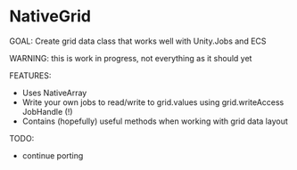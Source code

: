 # NativeGrid
GOAL: Create grid data class that works well with Unity.Jobs and ECS

WARNING: this is work in progress, not everything as it should yet

FEATURES:
- Uses NativeArray<STRUCT>
- Write your own jobs to read/write to grid.values using grid.writeAccess JobHandle (!)
- Contains (hopefully) useful methods when working with grid data layout

TODO:
- continue porting
